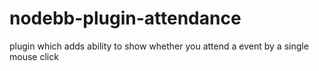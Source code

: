 # nodebb-plugin-attendance
plugin which adds ability to show whether you attend a event by a single mouse click
